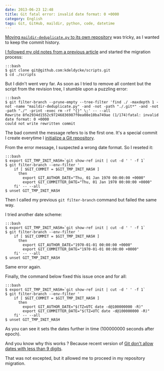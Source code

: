 ```yaml
---
date: 2013-06-23 12:48
title: Git fatal error: invalid date format: 0 +0000
category: English
tags: Git, GitHub, maildir, python, code, datetime
---
```


[Moving `maildir-deduplicate.py` to its own repository](http://kevin.deldycke.com/2013/06/maildir-deduplicate-moved/)
was tricky, as I wanted to keep the commit history.

[I followed my old notes from a previous article](http://kevin.deldycke.com/2011/02/moving-git-subtree-repository/)
and started the migration process:

    :::bash
    $ git clone git@github.com:kdeldycke/scripts.git
    $ cd ./scripts

But I didn't went very far. As soon as I tried to remove all content but the
script from the revision tree, I stumble upon a puzzling error:

    :::bash
    $ git filter-branch --prune-empty --tree-filter 'find ./ -maxdepth 1 -not -name "maildir-deduplicate.py" -and -not -path "./.git*" -and -not -path "./" -print -exec rm -rf "{}" \;' -- --all
    Rewrite 8fe2934d1552c97246836987f0ea08e10ba749ae (1/174)fatal: invalid date format: 0 +0000
    could not write rewritten commit

The bad commit the message refers to is the first one. It's a special commit I
create everytime I
[initialize a Git repository](http://kevin.deldycke.com/2010/05/initialize-git-repositories/).

From the error message, I suspected a wrong date format. So I reseted it:

    :::bash
    $ export GIT_TMP_INIT_HASH=`git show-ref init | cut -d ' ' -f 1`
    $ git filter-branch --env-filter '
        if [ $GIT_COMMIT = $GIT_TMP_INIT_HASH ]
          then
            export GIT_AUTHOR_DATE="Thu, 01 Jan 1970 00:00:00 +0000"
            export GIT_COMMITTER_DATE="Thu, 01 Jan 1970 00:00:00 +0000"
        fi' -- --all
    $ unset GIT_TMP_INIT_HASH

Then I called my previous `git filter-branch` command but failed the same way.

I tried another date scheme:

    :::bash
    $ export GIT_TMP_INIT_HASH=`git show-ref init | cut -d ' ' -f 1`
    $ git filter-branch --env-filter '
        if [ $GIT_COMMIT = $GIT_TMP_INIT_HASH ]
          then
            export GIT_AUTHOR_DATE="1970-01-01 00:00:00 +0000"
            export GIT_COMMITTER_DATE="1970-01-01 00:00:00 +0000"
        fi' -- --all
    $ unset GIT_TMP_INIT_HASH

Same error again.

Finally, the command below fixed this issue once and for all:

    :::bash
    $ export GIT_TMP_INIT_HASH=`git show-ref init | cut -d ' ' -f 1`
    $ git filter-branch --env-filter '
        if [ $GIT_COMMIT = $GIT_TMP_INIT_HASH ]
          then
            export GIT_AUTHOR_DATE="$(TZ=UTC date -d@100000000 -R)"
            export GIT_COMMITTER_DATE="$(TZ=UTC date -d@100000000 -R)"
        fi' -- --all
    $ unset GIT_TMP_INIT_HASH

As you can see it sets the dates further in time (100000000 seconds after
epoch).

And you know why this works ? Because recent version of
[Git don't allow dates with less than 9 digits](http://stackoverflow.com/a/5093714/487610).

That was not excepted, but it allowed me to proceed in my repository migration.
